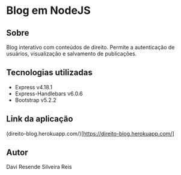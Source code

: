# Blog em NodeJS

## Sobre
Blog interativo com conteúdos de direito. Permite a autenticação de usuários, visualização e salvamento de publicações.

## Tecnologias utilizadas
* Express v4.18.1
* Express-Handlebars v6.0.6
* Bootstrap v5.2.2


## Link da aplicação
(direito-blog.herokuapp.com/)[https://direito-blog.herokuapp.com/]

## Autor
Davi Resende Silveira Reis
